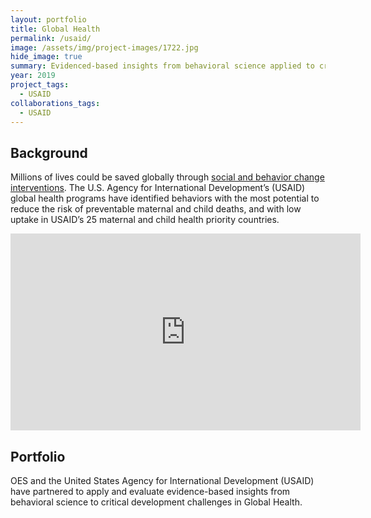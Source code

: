```yaml
---
layout: portfolio
title: Global Health
permalink: /usaid/
image: /assets/img/project-images/1722.jpg  
hide_image: true
summary: Evidenced-based insights from behavioral science applied to critical development challenges in Global Health
year: 2019
project_tags:
  - USAID
collaborations_tags:
  - USAID
---
```

## Background
Millions of lives could be saved globally through <a href="https://www.usaid.gov/global-health/health-areas/maternal-and-child-health/ending-preventable-child-and-maternal-deaths">social and behavior change interventions</a>. The U.S. Agency for International Development’s (USAID) global health programs have identified behaviors with the most potential to reduce the risk of preventable maternal and child deaths, and with low uptake in USAID’s 25 maternal and child health priority countries.

<iframe width="560" height="315" src="https://www.youtube.com/embed/JcOg-4C56ag" frameborder="0" allow="autoplay; encrypted-media" allowfullscreen></iframe>

## Portfolio
OES and the United States Agency for International Development (USAID) have partnered to apply and evaluate evidence-based insights from behavioral science to critical development challenges in Global Health.




